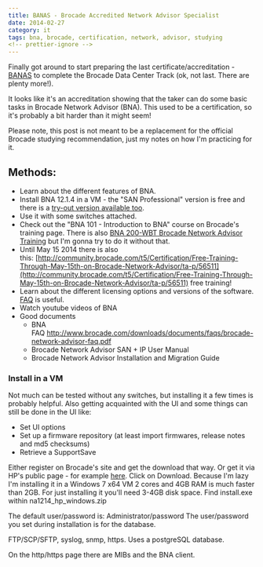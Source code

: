 ```yaml
---
title: BANAS - Brocade Accredited Network Advisor Specialist
date: 2014-02-27
category: it
tags: bna, brocade, certification, network, advisor, studying
<!-- prettier-ignore -->
---
```


Finally got around to start preparing the last certificate/accreditation -
[BANAS](http://www.brocade.com/education/certification-accreditation/accredited-network-advisor-specialist/curriculum.page)
 to complete the Brocade Data Center Track (ok, not last. There are plenty more!).

It looks like it's an accreditation showing that the taker can do some basic
tasks in Brocade Network Advisor (BNA). This used to be a certification, so it's
probably a bit harder than it might seem!

Please note, this post is not meant to be a replacement for the official Brocade
studying recommendation, just my notes on how I'm practicing for it.

## **Methods:**

- Learn about the different features of BNA.
- Install BNA 12.1.4 in a VM - the "SAN Professional" version is free and there
  is a
  [try-out version available too](http://www.brocade.com/services-support/drivers-downloads/software-evaluations/index.page).
- Use it with some switches attached.
- Check out the "BNA 101 - Introduction to BNA" course on Brocade's training
  page. There is
  also [BNA 200-WBT Brocade Network Advisor Training](http://www.brocade.com/downloads/documents/course_data_sheets/BNA200-WBT-DataSheet.pdf)
  but I'm gonna try to do it without that.
- Until May 15 2014 there is also
  this: [http://community.brocade.com/t5/Certification/Free-Training-Through-May-15th-on-Brocade-Network-Advisor/ta-p/56511](http://community.brocade.com/t5/Certification/Free-Training-Through-May-15th-on-Brocade-Network-Advisor/ta-p/56511)
  free training!
- Learn about the different licensing options and versions of the software.
  [FAQ](http://www.brocade.com/downloads/documents/faqs/brocade-network-advisor-faq.pdf)
  is useful.
- Watch youtube videos of BNA
- Good documents
  - BNA
    FAQ <http://www.brocade.com/downloads/documents/faqs/brocade-network-advisor-faq.pdf>
  - Brocade Network Advisor SAN + IP User Manual
  - Brocade Network Advisor Installation and Migration Guide

### Install in a VM

Not much can be tested without any switches, but installing it a few times is
probably helpful. Also getting acquainted with the UI and some things can still
be done in the UI like:

- Set UI options
- Set up a firmware repository (at least import firmwares, release notes and md5
  checksums)
- Retrieve a SupportSave

Either register on Brocade's site and get the download that way. Or get it via
HP's public page - for example
[here](http://www8.hp.com/us/en/products/storage-software/product-detail.html?oid=3832744#!tab=features).
Click on Download. Because I'm lazy I'm installing it in a Windows 7 x64 VM 2
cores and 4GB RAM is much faster than 2GB. For just installing it you'll need
3-4GB disk space. Find install.exe within na1214_hp_windows.zip

The default user/password is: Administrator/password The user/password you set
during installation is for the database.

FTP/SCP/SFTP, syslog, snmp, https. Uses a postgreSQL database.

On the http/https page there are MIBs and the BNA client.
